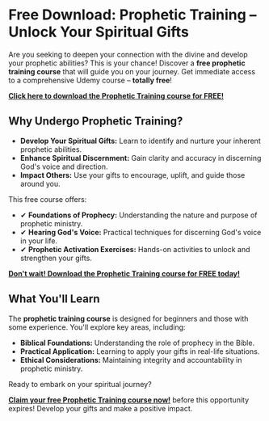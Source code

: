 # Free Download: Prophetic Training – Unlock Your Spiritual Gifts

Are you seeking to deepen your connection with the divine and develop your prophetic abilities? This is your chance! Discover a **free prophetic training course** that will guide you on your journey. Get immediate access to a comprehensive Udemy course – **totally free**!

[**Click here to download the Prophetic Training course for FREE!**](https://udemywork.com/prophetic-training)

## Why Undergo Prophetic Training?

*   **Develop Your Spiritual Gifts:** Learn to identify and nurture your inherent prophetic abilities.
*   **Enhance Spiritual Discernment:** Gain clarity and accuracy in discerning God's voice and direction.
*   **Impact Others:** Use your gifts to encourage, uplift, and guide those around you.

This free course offers:

*   ✔ **Foundations of Prophecy:** Understanding the nature and purpose of prophetic ministry.
*   ✔ **Hearing God's Voice:** Practical techniques for discerning God's voice in your life.
*   ✔ **Prophetic Activation Exercises:** Hands-on activities to unlock and strengthen your gifts.

[**Don't wait! Download the Prophetic Training course for FREE today!**](https://udemywork.com/prophetic-training)

## What You'll Learn

The **prophetic training course** is designed for beginners and those with some experience. You'll explore key areas, including:

*   **Biblical Foundations:** Understanding the role of prophecy in the Bible.
*   **Practical Application:** Learning to apply your gifts in real-life situations.
*   **Ethical Considerations:** Maintaining integrity and accountability in prophetic ministry.

Ready to embark on your spiritual journey?

[**Claim your free Prophetic Training course now!**](https://udemywork.com/prophetic-training) before this opportunity expires! Develop your gifts and make a positive impact.
